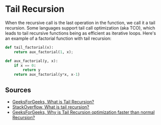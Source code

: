 # Tail Recursion

When the recursive call is the last operation in the function, we call it a tail recursion. Some languages support tail call optimization (aka TCO), which leads to tail recursive functions being as efficient as iterative loops. Here's an example of a factorial function with tail recursion:

```python
def tail_factorial(x):
    return aux_factorial(1, x);        

def aux_factorial(y, x):
    if x == 0:
        return y
    return aux_factorial(y*x, x-1)
```

## Sources

- [GeeksForGeeks, What is Tail Recursion?](https://www.geeksforgeeks.org/tail-recursion/)
- [StackOverflow, What is tail recursion?](https://stackoverflow.com/questions/33923/what-is-tail-recursion)
- [GeeksForGeeks, Why is Tail Recursion optimization faster than normal Recursion?](https://www.geeksforgeeks.org/why-is-tail-recursion-optimization-faster-than-normal-recursion/)
